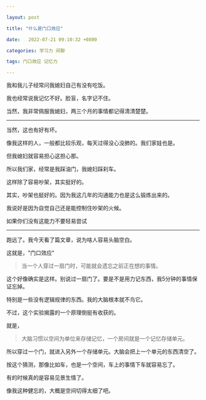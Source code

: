 ```yaml
---

layout: post

title: "什么是门口效应"

date:   2022-07-21 09:10:32 +0800

categories: 学习力 闲聊

tags: 门口效应 记忆力

---
```


我和我儿子经常问我媳妇自己有没有吃饭。

我也经常说我记忆不好。脸盲，名字记不住。

当然，我非常佩服我媳妇，两三个月的事情都记得清清楚楚。

---

当然，这也有好有坏。

像我这样的人，一般都比较乐观，每天过得没心没肺的。我们家娃也是。

但我媳妇就容易担心这担心那。

所以我们家，经常是我踩油门，我媳妇踩刹车。

这样除了容易吵架，其实挺好的。

其实，吵架也挺好的。因为我这几年的沟通能力也是这么锻炼出来的。

我说好是因为自觉自己还是能控制住吵架的火候。

如果你们没有这能力不要轻易尝试

---

跑远了。我今天看了篇文章，说为啥人容易头脑空白。

这就是，"门口效应"

> 当一个人穿过一扇门时，可能就会遗忘之前正在想的事情。

这个好像确实是这样。别说过一扇门了。要是不是用力记东西，我5分钟的事情保证忘掉。

特别是一些没有逻辑规律的东西。我的大脑根本就不鸟它。

不过，这个实验揭露的一个原理倒挺有收获的。

就是，

> 大脑习惯以空间为单位来存储记忆，一个房间就是一个记忆存储单元。

所以穿过一个门，就进入另外一个存储单元。大脑会把上一个单元的东西清空了。

按这个猜测，那像比如车，也是一个空间，车上的事情下车就容易忘了。

有的时候真的是容易见景生情了。

像我这种健忘的，大概是空间切得太细了吧。
